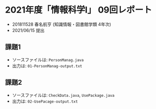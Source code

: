 # 2021年度「情報科学Ⅰ」 09回レポート

- 201811528 春名航亨 (知識情報・図書館学類 4年次)
- 2021/06/15 提出

## 課題1

- ソースファイルは: `PersonManag.java`
- 出力は: `01-PersonManag-output.txt`

## 課題2

- ソースファイルは: `CheckData.java`, `UsePackage.java`
- 出力は: `02-UsePacage-output.txt`
